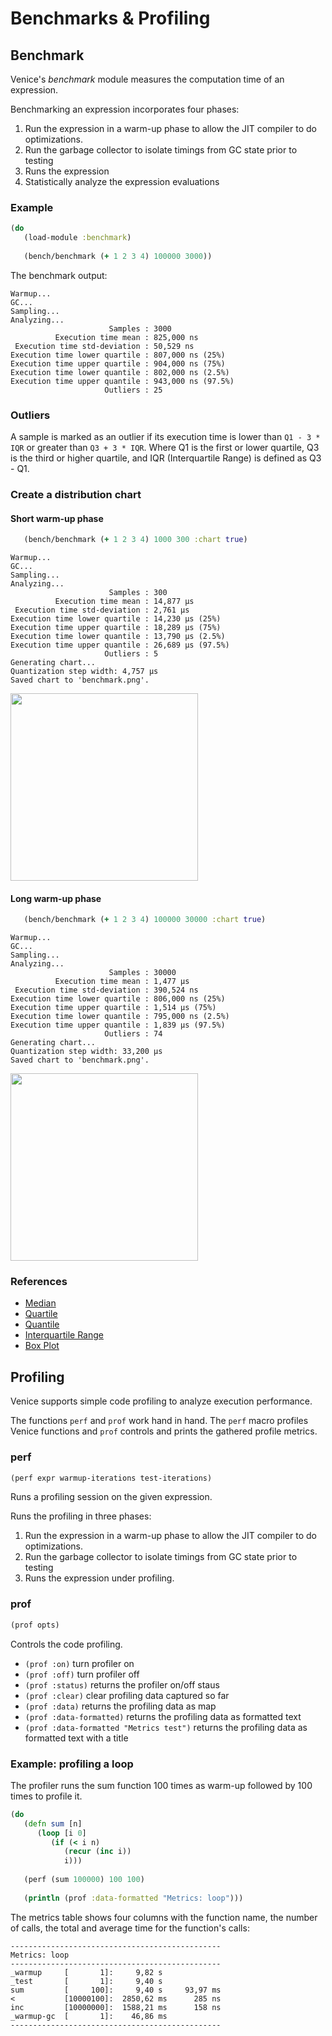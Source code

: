 # Benchmarks & Profiling


## Benchmark

Venice's *benchmark* module measures the computation time of an expression. 

Benchmarking an expression incorporates four phases:
   1. Run the expression in a warm-up phase to allow the JIT compiler to do optimizations. 
   2. Run the garbage collector to isolate timings from GC state prior to testing 
   3. Runs the expression
   4. Statistically analyze the expression evaluations


### Example

```clojure
(do
   (load-module :benchmark)
   
   (bench/benchmark (+ 1 2 3 4) 100000 3000))
```

The benchmark output: 

```text
Warmup...
GC...
Sampling...
Analyzing...
                      Samples : 3000
          Execution time mean : 825,000 ns
 Execution time std-deviation : 50,529 ns
Execution time lower quartile : 807,000 ns (25%)
Execution time upper quartile : 904,000 ns (75%)
Execution time lower quantile : 802,000 ns (2.5%)
Execution time upper quantile : 943,000 ns (97.5%)
                     Outliers : 25
```

### Outliers

A sample is marked as an outlier if its execution time is lower than `Q1 - 3 * IQR` or greater than `Q3 + 3 * IQR`. Where Q1 is the first or lower quartile, Q3 is the third or higher quartile, and IQR (Interquartile Range) is defined as Q3 - Q1. 


### Create a distribution chart 

#### Short warm-up phase

```clojure
   (bench/benchmark (+ 1 2 3 4) 1000 300 :chart true)
```

```text
Warmup...
GC...
Sampling...
Analyzing...
                      Samples : 300
          Execution time mean : 14,877 µs
 Execution time std-deviation : 2,761 µs
Execution time lower quartile : 14,230 µs (25%)
Execution time upper quartile : 18,289 µs (75%)
Execution time lower quantile : 13,790 µs (2.5%)
Execution time upper quantile : 26,689 µs (97.5%)
                     Outliers : 5
Generating chart...
Quantization step width: 4,757 µs 
Saved chart to 'benchmark.png'.
```

<img src="https://github.com/jlangch/venice/blob/master/doc/charts/benchmark1.png" width="300">


#### Long warm-up phase


```clojure
   (bench/benchmark (+ 1 2 3 4) 100000 30000 :chart true)
```
```text
Warmup...
GC...
Sampling...
Analyzing...
                      Samples : 30000
          Execution time mean : 1,477 µs
 Execution time std-deviation : 390,524 ns
Execution time lower quartile : 806,000 ns (25%)
Execution time upper quartile : 1,514 µs (75%)
Execution time lower quantile : 795,000 ns (2.5%)
Execution time upper quantile : 1,839 µs (97.5%)
                     Outliers : 74
Generating chart...
Quantization step width: 33,200 µs 
Saved chart to 'benchmark.png'.
```

<img src="https://github.com/jlangch/venice/blob/master/doc/charts/benchmark2.png" width="300">


### References

- [Median](https://en.wikipedia.org/wiki/Median)
- [Quartile](https://en.wikipedia.org/wiki/Quartile)
- [Quantile](https://en.wikipedia.org/wiki/Quantile)
- [Interquartile Range](https://en.wikipedia.org/wiki/Interquartile_range)
- [Box Plot](https://en.wikipedia.org/wiki/Box_plot)


## Profiling

Venice supports simple code profiling to analyze execution performance.

The functions `perf` and `prof` work hand in hand.
The `perf` macro profiles Venice functions and `prof` controls and prints 
the gathered profile metrics.


### perf

```clojure
(perf expr warmup-iterations test-iterations)
```

Runs a profiling session on the given expression. 

Runs the profiling in three phases: 
   1. Run the expression in a warm-up phase to allow the JIT compiler to do optimizations. 
   2. Run the garbage collector to isolate timings from GC state prior to testing 
   3. Runs the expression under profiling.


### prof

```clojure
(prof opts)
```

Controls the code profiling.

- `(prof :on)`   turn profiler on  
- `(prof :off)`   turn profiler off  
- `(prof :status)`   returns the profiler on/off staus  
- `(prof :clear)`   clear profiling data captured so far  
- `(prof :data)`   returns the profiling data as map  
- `(prof :data-formatted)`   returns the profiling data as formatted text  
- `(prof :data-formatted "Metrics test")`   returns the profiling data as formatted text with a title  


### Example: profiling a loop

The profiler runs the sum function 100 times as warm-up followed by 100 times to profile it. 

```clojure
(do
   (defn sum [n]
      (loop [i 0]
         (if (< i n)
            (recur (inc i))
            i)))
            
   (perf (sum 100000) 100 100)
   
   (println (prof :data-formatted "Metrics: loop")))
```

The metrics table shows four columns with the function name, the number of calls, the 
total and average time for the function's calls:

```text
-----------------------------------------------
Metrics: loop
-----------------------------------------------
_warmup     [       1]:     9,82 s             
_test       [       1]:     9,40 s             
sum         [     100]:     9,40 s     93,97 ms
<           [10000100]:  2850,62 ms      285 ns
inc         [10000000]:  1588,21 ms      158 ns
_warmup-gc  [       1]:    46,86 ms            
-----------------------------------------------
```
